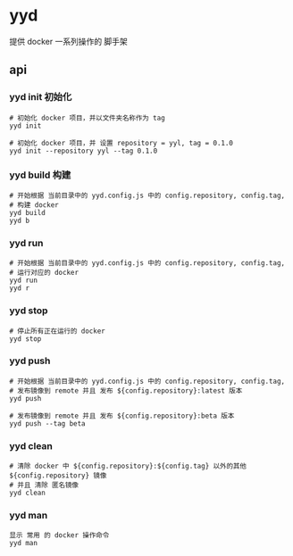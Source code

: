 # yyd
提供 docker 一系列操作的 脚手架

## api

### yyd init 初始化

```
# 初始化 docker 项目，并以文件夹名称作为 tag
yyd init

# 初始化 docker 项目，并 设置 repository = yyl, tag = 0.1.0
yyd init --repository yyl --tag 0.1.0
```

### yyd build 构建

```
# 开始根据 当前目录中的 yyd.config.js 中的 config.repository, config.tag,
# 构建 docker
yyd build
yyd b
```

### yyd run

```
# 开始根据 当前目录中的 yyd.config.js 中的 config.repository, config.tag,
# 运行对应的 docker
yyd run
yyd r
```

### yyd stop
```
# 停止所有正在运行的 docker
yyd stop
```

### yyd push

```
# 开始根据 当前目录中的 yyd.config.js 中的 config.repository, config.tag,
# 发布镜像到 remote 并且 发布 ${config.repository}:latest 版本
yyd push

# 发布镜像到 remote 并且 发布 ${config.repository}:beta 版本
yyd push --tag beta
```

### yyd clean
```
# 清除 docker 中 ${config.repository}:${config.tag} 以外的其他 ${config.repository} 镜像
# 并且 清除 匿名镜像
yyd clean
```

### yyd man
```
显示 常用 的 docker 操作命令
yyd man
```

